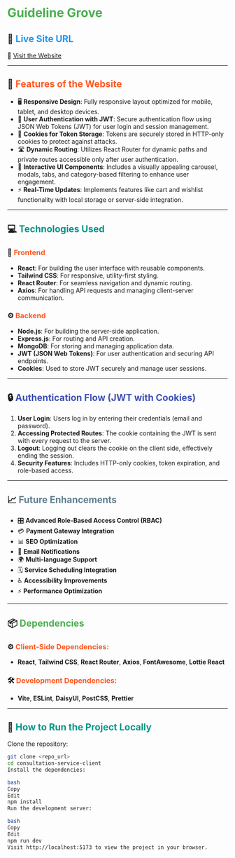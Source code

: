 # <span style="color: #4CAF50;">Guideline Grove</span> <i class="fas fa-leaf"></i>

## 🚀 <span style="color: #2196F3;">Live Site URL</span> <i class="fas fa-link"></i>
🔗 [Visit the Website](https://consultation-service-27d2a.web.app/)

---

## 🔧 <span style="color: #FF5722;">Features of the Website</span> <i class="fas fa-cogs"></i>
- 🖥️ **Responsive Design**: Fully responsive layout optimized for mobile, tablet, and desktop devices.
- 🔐 **User Authentication with JWT**: Secure authentication flow using JSON Web Tokens (JWT) for user login and session management.
- 🍪 **Cookies for Token Storage**: Tokens are securely stored in HTTP-only cookies to protect against attacks.
- 🛣️ **Dynamic Routing**: Utilizes React Router for dynamic paths and private routes accessible only after user authentication.
- 🎨 **Interactive UI Components**: Includes a visually appealing carousel, modals, tabs, and category-based filtering to enhance user engagement.
- ⚡ **Real-Time Updates**: Implements features like cart and wishlist functionality with local storage or server-side integration.

---

## 💻 <span style="color: #009688;">Technologies Used</span> <i class="fas fa-code"></i>

### 🎨 <span style="color: #FF5722;">Frontend</span> <i class="fas fa-laptop-code"></i>
- **React**: For building the user interface with reusable components.
- **Tailwind CSS**: For responsive, utility-first styling.
- **React Router**: For seamless navigation and dynamic routing.
- **Axios**: For handling API requests and managing client-server communication.

### ⚙️ <span style="color: #FF5722;">Backend</span> <i class="fas fa-server"></i>
- **Node.js**: For building the server-side application.
- **Express.js**: For routing and API creation.
- **MongoDB**: For storing and managing application data.
- **JWT (JSON Web Tokens)**: For user authentication and securing API endpoints.
- **Cookies**: Used to store JWT securely and manage user sessions.

---

## 🔒 <span style="color: #3F51B5;">Authentication Flow (JWT with Cookies)</span> <i class="fas fa-lock"></i>
1. **User Login**: Users log in by entering their credentials (email and password).
2. **Accessing Protected Routes**: The cookie containing the JWT is sent with every request to the server.
3. **Logout**: Logging out clears the cookie on the client side, effectively ending the session.
4. **Security Features**: Includes HTTP-only cookies, token expiration, and role-based access.

---

## 📈 <span style="color: #607D8B;">Future Enhancements</span> <i class="fas fa-arrow-up"></i>
- 🎛️ **Advanced Role-Based Access Control (RBAC)**
- 💳 **Payment Gateway Integration**
- 📊 **SEO Optimization**
- 📧 **Email Notifications**
- 🌍 **Multi-language Support**
- 🗓️ **Service Scheduling Integration**
- ♿ **Accessibility Improvements**
- ⚡ **Performance Optimization**

---

## 📦 <span style="color: #4CAF50;">Dependencies</span> <i class="fas fa-box"></i>

### ⚙️ <span style="color: #FF5722;">Client-Side Dependencies:</span> <i class="fas fa-puzzle-piece"></i>
- **React**, **Tailwind CSS**, **React Router**, **Axios**, **FontAwesome**, **Lottie React**

### 🛠️ <span style="color: #FF5722;">Development Dependencies:</span> <i class="fas fa-tools"></i>
- **Vite**, **ESLint**, **DaisyUI**, **PostCSS**, **Prettier**

---

## 🚀 <span style="color: #009688;">How to Run the Project Locally</span> <i class="fas fa-terminal"></i>

 Clone the repository:
   ```bash
   git clone <repo_url>
   cd consultation-service-client
Install the dependencies:

bash
Copy
Edit
npm install
Run the development server:

bash
Copy
Edit
npm run dev
Visit http://localhost:5173 to view the project in your browser.
